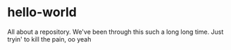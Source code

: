 # hello-world
All about a repository. 
We've been through this such a long long time. Just tryin' to kill the pain, oo yeah
